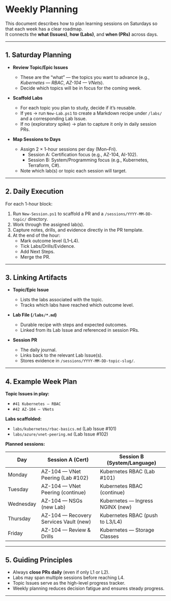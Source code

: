 # Weekly Planning

This document describes how to plan learning sessions on Saturdays so that each week has a clear roadmap.  
It connects the **what (Issues)**, **how (Labs)**, and **when (PRs)** across days.

---

## 1. Saturday Planning

- **Review Topic/Epic Issues**  
  - These are the “what” — the topics you want to advance (e.g., *Kubernetes — RBAC*, *AZ-104 — VNets*).  
  - Decide which topics will be in focus for the coming week.  

- **Scaffold Labs**  
  - For each topic you plan to study, decide if it’s reusable.  
  - If yes → run `New-Lab.ps1` to create a Markdown recipe under `/labs/` and a corresponding Lab Issue.  
  - If no (exploratory spike) → plan to capture it only in daily session PRs.  

- **Map Sessions to Days**  
  - Assign 2 × 1-hour sessions per day (Mon–Fri).  
    - Session A: Certification focus (e.g., AZ-104, AI-102).  
    - Session B: System/Programming focus (e.g., Kubernetes, Terraform, C#).  
  - Note which lab(s) or topic each session will target.  

---

## 2. Daily Execution

For each 1-hour block:

1. Run `New-Session.ps1` to scaffold a PR and a `/sessions/YYYY-MM-DD-topic/` directory.  
2. Work through the assigned lab(s).  
3. Capture notes, drills, and evidence directly in the PR template.  
4. At the end of the hour:  
   - Mark outcome level (L1–L4).  
   - Tick Labs/Drills/Evidence.  
   - Add Next Steps.  
   - Merge the PR.  

---

## 3. Linking Artifacts

- **Topic/Epic Issue**  
  - Lists the labs associated with the topic.  
  - Tracks which labs have reached which outcome level.  

- **Lab File (`/labs/*.md`)**  
  - Durable recipe with steps and expected outcomes.  
  - Linked from its Lab Issue and referenced in session PRs.  

- **Session PR**  
  - The daily journal.  
  - Links back to the relevant Lab Issue(s).  
  - Stores evidence in `/sessions/YYYY-MM-DD-topic-slug/`.  

---

## 4. Example Week Plan

**Topic Issues in play:**  
- `#41 Kubernetes — RBAC`  
- `#42 AZ-104 — VNets`

**Labs scaffolded:**  
- `labs/kubernetes/rbac-basics.md` (Lab Issue #101)  
- `labs/azure/vnet-peering.md` (Lab Issue #102)

**Planned sessions:**  

| Day        | Session A (Cert)                        | Session B (System/Language)      |
|------------|------------------------------------------|----------------------------------|
| Monday     | AZ-104 — VNet Peering (Lab #102)         | Kubernetes RBAC (Lab #101)       |
| Tuesday    | AZ-104 — VNet Peering (continue)         | Kubernetes RBAC (continue)       |
| Wednesday  | AZ-104 — NSGs (new Lab)                  | Kubernetes — Ingress NGINX (new) |
| Thursday   | AZ-104 — Recovery Services Vault (new)   | Kubernetes RBAC (push to L3/L4)  |
| Friday     | AZ-104 — Review & Drills                 | Kubernetes — Storage Classes     |

---

## 5. Guiding Principles

- Always **close PRs daily** (even if only L1 or L2).  
- Labs may span multiple sessions before reaching L4.  
- Topic Issues serve as the high-level progress tracker.  
- Weekly planning reduces decision fatigue and ensures steady progress.

---
